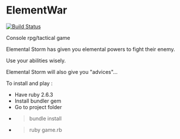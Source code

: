 # ElementWar

[![Build Status](https://travis-ci.com/egaichet/ElementWar.svg?branch=master)](https://travis-ci.com/egaichet/ElementWar)

Console rpg/tactical game

Elemental Storm has given you elemental powers to fight their enemy.

Use your abilities wisely.

Elemental Storm will also give you "advices"...

To install and play :

* Have ruby 2.6.3
* Install bundler gem
* Go to project folder
* > bundle install
* > ruby game.rb

